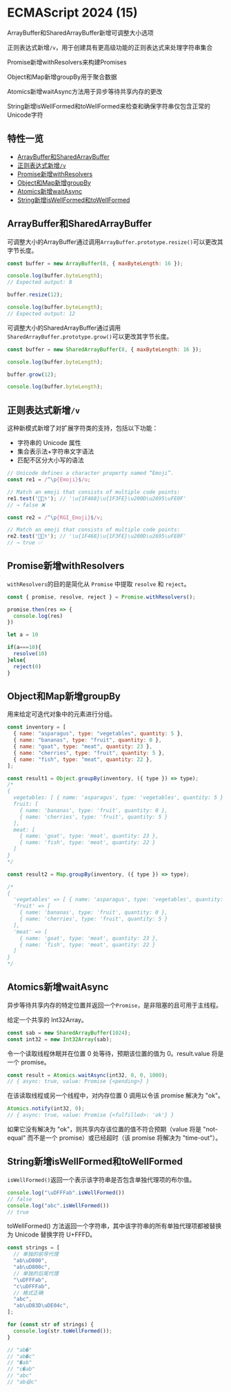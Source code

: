 # ECMAScript 2024 (15)

ArrayBuffer和SharedArrayBuffer新增可调整大小选项

正则表达式新增`/v`，用于创建具有更高级功能的正则表达式来处理字符串集合

Promise新增withResolvers来构建Promises

Object和Map新增groupBy用于聚合数据

Atomics新增waitAsync方法用于异步等待共享内存的更改

String新增isWellFormed和toWellFormed来检查和确保字符串仅包含正常的Unicode字符

## 特性一览

- [ArrayBuffer和SharedArrayBuffer](#arraybuffer和sharedarraybuffer)
- [正则表达式新增`/v`](#正则表达式新增-v)
- [Promise新增withResolvers](#promise新增withresolvers)
- [Object和Map新增groupBy](#object和map新增groupby)
- [Atomics新增waitAsync](#atomics新增waitasync)
- [String新增isWellFormed和toWellFormed](#string新增iswellformed和towellformed)

## ArrayBuffer和SharedArrayBuffer

可调整大小的ArrayBuffer通过调用`ArrayBuffer.prototype.resize()`可以更改其字节长度。

```js
const buffer = new ArrayBuffer(8, { maxByteLength: 16 });

console.log(buffer.byteLength);
// Expected output: 8

buffer.resize(12);

console.log(buffer.byteLength);
// Expected output: 12
```

可调整大小的SharedArrayBuffer通过调用`SharedArrayBuffer.prototype.grow()`可以更改其字节长度。

```js
const buffer = new SharedArrayBuffer(8, { maxByteLength: 16 });

console.log(buffer.byteLength);

buffer.grow(12);

console.log(buffer.byteLength);
```

## 正则表达式新增`/v`

这种新模式新增了对扩展字符类的支持，包括以下功能：

- 字符串的 Unicode 属性
- 集合表示法+字符串文字语法
- 匹配不区分大小写的语法

```js
// Unicode defines a character property named “Emoji”.
const re1 = /^\p{Emoji}$/u;

// Match an emoji that consists of multiple code points:
re1.test('👨🏾‍⚕️'); // '\u{1F468}\u{1F3FE}\u200D\u2695\uFE0F'
// → false ❌

const re2 = /^\p{RGI_Emoji}$/v;

// Match an emoji that consists of multiple code points:
re2.test('👨🏾‍⚕️'); // '\u{1F468}\u{1F3FE}\u200D\u2695\uFE0F'
// → true ✅
```

## Promise新增withResolvers

`withResolvers`的目的是简化从 `Promise` 中提取 `resolve` 和 `reject`。

```js
const { promise, resolve, reject } = Promise.withResolvers();

promise.then(res => {
  console.log(res)
})

let a = 10

if(a===10){
  resolve(10)
}else{
  reject(0)
}
```

## Object和Map新增groupBy

用来给定可迭代对象中的元素进行分组。

```js
const inventory = [
  { name: "asparagus", type: "vegetables", quantity: 5 },
  { name: "bananas", type: "fruit", quantity: 0 },
  { name: "goat", type: "meat", quantity: 23 },
  { name: "cherries", type: "fruit", quantity: 5 },
  { name: "fish", type: "meat", quantity: 22 },
];

const result1 = Object.groupBy(inventory, ({ type }) => type);
/*
{
  vegetables: [ { name: 'asparagus', type: 'vegetables', quantity: 5 } ],
  fruit: [
    { name: 'bananas', type: 'fruit', quantity: 0 },
    { name: 'cherries', type: 'fruit', quantity: 5 }
  ],
  meat: [
    { name: 'goat', type: 'meat', quantity: 23 },
    { name: 'fish', type: 'meat', quantity: 22 }
  ]
}
*/

const result2 = Map.groupBy(inventory, ({ type }) => type);

/*
{
  'vegetables' => [ { name: 'asparagus', type: 'vegetables', quantity: 5 } ],
  'fruit' => [
    { name: 'bananas', type: 'fruit', quantity: 0 },
    { name: 'cherries', type: 'fruit', quantity: 5 }
  ],
  'meat' => [
    { name: 'goat', type: 'meat', quantity: 23 },
    { name: 'fish', type: 'meat', quantity: 22 }
  ]
}
*/
```

## Atomics新增waitAsync

异步等待共享内存的特定位置并返回一个`Promise`，是非阻塞的且可用于主线程。

给定一个共享的 Int32Array。

```js
const sab = new SharedArrayBuffer(1024);
const int32 = new Int32Array(sab);
```

令一个读取线程休眠并在位置 0 处等待，预期该位置的值为 0。result.value 将是一个 promise。

```js
const result = Atomics.waitAsync(int32, 0, 0, 1000);
// { async: true, value: Promise {<pending>} }
```

在该读取线程或另一个线程中，对内存位置 0 调用以令该 promise 解决为 "ok"。

```js
Atomics.notify(int32, 0);
// { async: true, value: Promise {<fulfilled>: 'ok'} }
```
如果它没有解决为 "ok"，则共享内存该位置的值不符合预期（value 将是 "not-equal" 而不是一个 promise）或已经超时（该 promise 将解决为 "time-out"）。

## String新增isWellFormed和toWellFormed

`isWellFormed()`返回一个表示该字符串是否包含单独代理项的布尔值。

```js
console.log("\uDFFFab".isWellFormed())
// false
console.log("abc".isWellFormed())
// true
```

toWellFormed() 方法返回一个字符串，其中该字符串的所有单独代理项都被替换为 Unicode 替换字符 U+FFFD。

```js
const strings = [
  // 单独的前导代理
  "ab\uD800",
  "ab\uD800c",
  // 单独的后尾代理
  "\uDFFFab",
  "c\uDFFFab",
  // 格式正确
  "abc",
  "ab\uD83D\uDE04c",
];

for (const str of strings) {
  console.log(str.toWellFormed());
}

// "ab�"
// "ab�c"
// "�ab"
// "c�ab"
// "abc"
// "ab😄c"
```